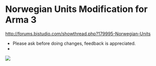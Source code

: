 Norwegian Units Modification for Arma 3
=======================================

http://forums.bistudio.com/showthread.php?179995-Norwegian-Units

- Please ask before doing changes, feedback is appreciated.
- 
<img src="https://dl.dropboxusercontent.com/u/46305113/Norwegian%20Units/mod.png">
